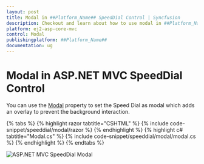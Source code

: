 ```yaml
---
layout: post
title: Modal in ##Platform_Name## SpeedDial Control | Syncfusion
description: Checkout and learn about how to use modal in ##Platform_Name## SpeedDial control of Syncfusion Essential JS 2 and more details.
platform: ej2-asp-core-mvc
control: Modal
publishingplatform: ##Platform_Name##
documentation: ug
---
```


# Modal in ASP.NET MVC SpeedDial Control

You can use the [Modal](https://help.syncfusion.com/cr/aspnetmvc-js2/Syncfusion.EJ2.Buttons.SpeedDial.html#Syncfusion_EJ2_Buttons_SpeedDial_Modal) property to set the Speed Dial as modal which adds an overlay to prevent the background interaction.

{% tabs %}
{% highlight razor tabtitle="CSHTML" %}
{% include code-snippet/speeddial/modal/razor %}
{% endhighlight %}
{% highlight c# tabtitle="Modal.cs" %}
{% include code-snippet/speeddial/modal/modal.cs %}
{% endhighlight %}
{% endtabs %}

![ASP.NET MVC SpeedDial Modal](images/SpeedDial-ModalProperty.png)